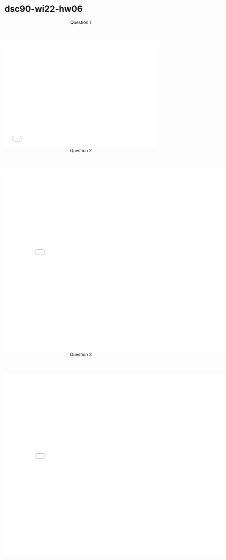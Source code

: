 # dsc90-wi22-hw06
<title> Homework 6 for History of Data Science, Winter 2022 @ UC San Diego </title>

<header> Question 1 </header>
<iframe src='pump-map.html' width=500 height=350 frameBorder=0></iframe>

<header> Question 2 </header>
<iframe src='galton-fig.html' width=800 height=600 frameBorder=0></iframe>

<header> Question 3 </header>
<iframe src='france-fig (1).html' width=800 height=600 frameBorder=0></iframe>

